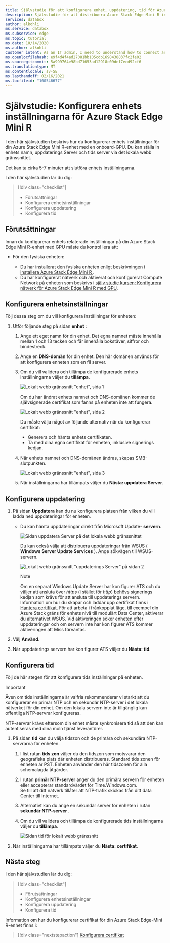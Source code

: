 ```yaml
---
title: Självstudie för att konfigurera enhet, uppdatering, tid för Azure Stack Edge Mini R-enhet i Azure Portal
description: Självstudie för att distribuera Azure Stack Edge Mini R instruerar dig att konfigurera enhets-, uppdaterings-och tids inställningar för den fysiska enheten.
services: databox
author: alkohli
ms.service: databox
ms.subservice: edge
ms.topic: tutorial
ms.date: 10/14/2020
ms.author: alkohli
Customer intent: As an IT admin, I need to understand how to connect and activate Azure Stack Edge Mini R  so I can use it to transfer data to Azure.
ms.openlocfilehash: e9f4d4f4ad27081bb105cdb1698438837fc2fe02
ms.sourcegitcommit: 5a999764e98bd71653ad12918c09def7ecd92cf6
ms.translationtype: MT
ms.contentlocale: sv-SE
ms.lasthandoff: 02/16/2021
ms.locfileid: "100546677"
---
```

# <a name="tutorial-configure-the-device-settings-for-azure-stack-edge-mini-r"></a>Självstudie: Konfigurera enhets inställningarna för Azure Stack Edge Mini R

I den här självstudien beskrivs hur du konfigurerar enhets inställningar för din Azure Stack Edge Mini R-enhet med en onboard-GPU. Du kan ställa in enhets namn, uppdaterings Server och tids server via det lokala webb gränssnittet.

Det kan ta cirka 5-7 minuter att slutföra enhets inställningarna.

I den här självstudien lär du dig:

> [!div class="checklist"]
>
> * Förutsättningar
> * Konfigurera enhetsinställningar
> * Konfigurera uppdatering 
> * Konfigurera tid

## <a name="prerequisites"></a>Förutsättningar

Innan du konfigurerar enhets relaterade inställningar på din Azure Stack Edge Mini R-enhet med GPU måste du kontrol lera att:

* För den fysiska enheten:

    - Du har installerat den fysiska enheten enligt beskrivningen i [installera Azure Stack Edge Mini R ](azure-stack-edge-mini-r-deploy-install.md).
    - Du har konfigurerat nätverk och aktiverat och konfigurerat Compute Network på enheten som beskrivs i [själv studie kursen: Konfigurera nätverk för Azure Stack Edge Mini R med GPU](azure-stack-edge-mini-r-deploy-configure-network-compute-web-proxy.md).


## <a name="configure-device-settings"></a>Konfigurera enhetsinställningar

Följ dessa steg om du vill konfigurera inställningar för enheten:

1. Utför följande steg på sidan **enhet** :

    1. Ange ett eget namn för din enhet. Det egna namnet måste innehålla mellan 1 och 13 tecken och får innehålla bokstäver, siffror och bindestreck.

    2. Ange en **DNS-domän** för din enhet. Den här domänen används för att konfigurera enheten som en fil server.

    3. Om du vill validera och tillämpa de konfigurerade enhets inställningarna väljer du **tillämpa**.

        ![Lokalt webb gränssnitt "enhet", sida 1](./media/azure-stack-edge-mini-r-deploy-set-up-device-update-time/set-up-device-1.png)

        Om du har ändrat enhets namnet och DNS-domänen kommer de självsignerade certifikat som fanns på enheten inte att fungera. 

        ![Lokalt webb gränssnitt "enhet", sida 2](./media/azure-stack-edge-mini-r-deploy-set-up-device-update-time/set-up-device-2.png)

        Du måste välja något av följande alternativ när du konfigurerar certifikat: 
        
        - Generera och hämta enhets certifikaten. 
        - Ta med dina egna certifikat för enheten, inklusive signerings kedjan.
    

    4. När enhets namnet och DNS-domänen ändras, skapas SMB-slutpunkten.  

        ![Lokalt webb gränssnitt "enhet", sida 3](./media/azure-stack-edge-mini-r-deploy-set-up-device-update-time/set-up-device-3.png)

    5. När inställningarna har tillämpats väljer du **Nästa: uppdatera Server**.


## <a name="configure-update"></a>Konfigurera uppdatering

1. På sidan **Uppdatera** kan du nu konfigurera platsen från vilken du vill ladda ned uppdateringar för enheten.  

    - Du kan hämta uppdateringar direkt från Microsoft Update- **servern**.

        ![Sidan uppdatera Server på det lokala webb gränssnittet](./media/azure-stack-edge-mini-r-deploy-set-up-device-update-time/update-server-1.png)

        Du kan också välja att distribuera uppdateringar från WSUS ( **Windows Server Update Services** ). Ange sökvägen till WSUS-servern.
        
        ![Lokalt webb gränssnitt "uppdaterings Server" på sidan 2](./media/azure-stack-edge-mini-r-deploy-set-up-device-update-time/update-server-2.png)

        > [!NOTE] 
        > Om en separat Windows Update Server har kon figurer ATS och du väljer att ansluta över *https* (i stället för *http*) behövs signerings kedjan som krävs för att ansluta till uppdaterings servern. Information om hur du skapar och laddar upp certifikat finns i [Hantera certifikat](azure-stack-edge-gpu-manage-certificates.md). För att arbeta i frånkopplat läge, till exempel din Azure Stack gräns för enhets nivå till modulärt Data Center, aktiverar du alternativet WSUS. Vid aktiveringen söker enheten efter uppdateringar och om servern inte har kon figurer ATS kommer aktiveringen att Miss förväntas. 

2. Välj **Använd**.
3. När uppdaterings servern har kon figurer ATS väljer du **Nästa: tid**.
    

## <a name="configure-time"></a>Konfigurera tid

Följ de här stegen för att konfigurera tids inställningar på enheten. 

> [!IMPORTANT]
> Även om tids inställningarna är valfria rekommenderar vi starkt att du konfigurerar en primär NTP och en sekundär NTP-server i det lokala nätverket för din enhet. Om den lokala servern inte är tillgänglig kan offentliga NTP-servrar konfigureras.

NTP-servrar krävs eftersom din enhet måste synkronisera tid så att den kan autentiseras med dina moln tjänst leverantörer.

1. På sidan **tid** kan du välja tidszon och de primära och sekundära NTP-servrarna för enheten.  
    
    1. I list rutan **tids zon** väljer du den tidszon som motsvarar den geografiska plats där enheten distribueras.
        Standard tids zonen för enheten är PST. Enheten använder den här tidszonen för alla schemalagda åtgärder.

    2. I rutan **primär NTP-server** anger du den primära servern för enheten eller accepterar standardvärdet för Time.Windows.com.  
        Se till att ditt nätverk tillåter att NTP-trafik skickas från ditt data Center till Internet.

    3. Alternativt kan du ange en sekundär server för enheten i rutan **sekundär NTP-server** .

    4. Om du vill validera och tillämpa de konfigurerade tids inställningarna väljer du **tillämpa**.

        ![Sidan tid för lokalt webb gränssnitt](./media/azure-stack-edge-mini-r-deploy-set-up-device-update-time/time-settings-1.png)

2. När inställningarna har tillämpats väljer du **Nästa: certifikat**.


## <a name="next-steps"></a>Nästa steg

I den här självstudien lär du dig:

> [!div class="checklist"]
>
> * Förutsättningar
> * Konfigurera enhetsinställningar
> * Konfigurera uppdatering 
> * Konfigurera tid

Information om hur du konfigurerar certifikat för din Azure Stack Edge-Mini R-enhet finns i:

> [!div class="nextstepaction"]
> [Konfigurera certifikat](./azure-stack-edge-mini-r-deploy-configure-certificates-vpn-encryption.md)
